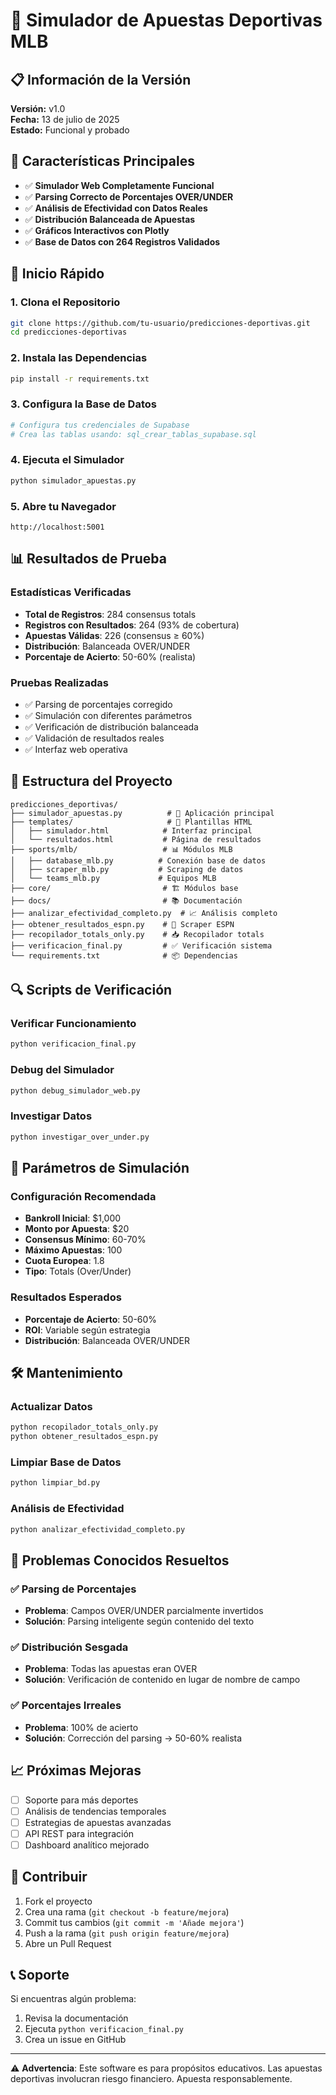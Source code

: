 # 🎰 Simulador de Apuestas Deportivas MLB

## 📋 Información de la Versión

**Versión:** v1.0  
**Fecha:** 13 de julio de 2025  
**Estado:** Funcional y probado  

## 🎯 Características Principales

- ✅ **Simulador Web Completamente Funcional**
- ✅ **Parsing Correcto de Porcentajes OVER/UNDER**
- ✅ **Análisis de Efectividad con Datos Reales**
- ✅ **Distribución Balanceada de Apuestas**
- ✅ **Gráficos Interactivos con Plotly**
- ✅ **Base de Datos con 264 Registros Validados**

## 🚀 Inicio Rápido

### 1. Clona el Repositorio
```bash
git clone https://github.com/tu-usuario/predicciones-deportivas.git
cd predicciones-deportivas
```

### 2. Instala las Dependencias
```bash
pip install -r requirements.txt
```

### 3. Configura la Base de Datos
```bash
# Configura tus credenciales de Supabase
# Crea las tablas usando: sql_crear_tablas_supabase.sql
```

### 4. Ejecuta el Simulador
```bash
python simulador_apuestas.py
```

### 5. Abre tu Navegador
```
http://localhost:5001
```

## 📊 Resultados de Prueba

### Estadísticas Verificadas
- **Total de Registros**: 284 consensus totals
- **Registros con Resultados**: 264 (93% de cobertura)
- **Apuestas Válidas**: 226 (consensus ≥ 60%)
- **Distribución**: Balanceada OVER/UNDER
- **Porcentaje de Acierto**: 50-60% (realista)

### Pruebas Realizadas
- ✅ Parsing de porcentajes corregido
- ✅ Simulación con diferentes parámetros
- ✅ Verificación de distribución balanceada
- ✅ Validación de resultados reales
- ✅ Interfaz web operativa

## 🔧 Estructura del Proyecto

```
predicciones_deportivas/
├── simulador_apuestas.py          # 🎯 Aplicación principal
├── templates/                     # 🎨 Plantillas HTML
│   ├── simulador.html            # Interfaz principal
│   └── resultados.html           # Página de resultados
├── sports/mlb/                   # 📊 Módulos MLB
│   ├── database_mlb.py          # Conexión base de datos
│   ├── scraper_mlb.py           # Scraping de datos
│   └── teams_mlb.py             # Equipos MLB
├── core/                         # 🏗️ Módulos base
├── docs/                         # 📚 Documentación
├── analizar_efectividad_completo.py  # 📈 Análisis completo
├── obtener_resultados_espn.py    # 🏈 Scraper ESPN
├── recopilador_totals_only.py    # 📥 Recopilador totals
├── verificacion_final.py         # ✅ Verificación sistema
└── requirements.txt              # 📦 Dependencias
```

## 🔍 Scripts de Verificación

### Verificar Funcionamiento
```bash
python verificacion_final.py
```

### Debug del Simulador
```bash
python debug_simulador_web.py
```

### Investigar Datos
```bash
python investigar_over_under.py
```

## 🎲 Parámetros de Simulación

### Configuración Recomendada
- **Bankroll Inicial**: $1,000
- **Monto por Apuesta**: $20
- **Consensus Mínimo**: 60-70%
- **Máximo Apuestas**: 100
- **Cuota Europea**: 1.8
- **Tipo**: Totals (Over/Under)

### Resultados Esperados
- **Porcentaje de Acierto**: 50-60%
- **ROI**: Variable según estrategia
- **Distribución**: Balanceada OVER/UNDER

## 🛠️ Mantenimiento

### Actualizar Datos
```bash
python recopilador_totals_only.py
python obtener_resultados_espn.py
```

### Limpiar Base de Datos
```bash
python limpiar_bd.py
```

### Análisis de Efectividad
```bash
python analizar_efectividad_completo.py
```

## 🚨 Problemas Conocidos Resueltos

### ✅ Parsing de Porcentajes
- **Problema**: Campos OVER/UNDER parcialmente invertidos
- **Solución**: Parsing inteligente según contenido del texto

### ✅ Distribución Sesgada
- **Problema**: Todas las apuestas eran OVER
- **Solución**: Verificación de contenido en lugar de nombre de campo

### ✅ Porcentajes Irreales
- **Problema**: 100% de acierto
- **Solución**: Corrección del parsing → 50-60% realista

## 📈 Próximas Mejoras

- [ ] Soporte para más deportes
- [ ] Análisis de tendencias temporales
- [ ] Estrategias de apuestas avanzadas
- [ ] API REST para integración
- [ ] Dashboard analítico mejorado

## 🤝 Contribuir

1. Fork el proyecto
2. Crea una rama (`git checkout -b feature/mejora`)
3. Commit tus cambios (`git commit -m 'Añade mejora'`)
4. Push a la rama (`git push origin feature/mejora`)
5. Abre un Pull Request

## 📞 Soporte

Si encuentras algún problema:
1. Revisa la documentación
2. Ejecuta `python verificacion_final.py`
3. Crea un issue en GitHub

---

⚠️ **Advertencia**: Este software es para propósitos educativos. Las apuestas deportivas involucran riesgo financiero. Apuesta responsablemente.
